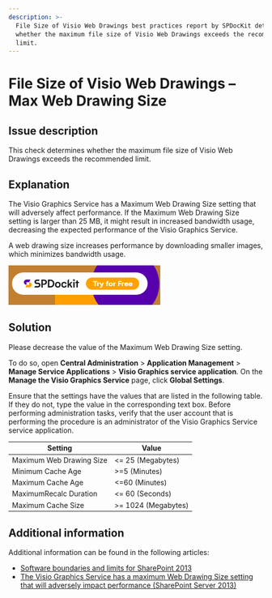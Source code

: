 ```yaml
---
description: >-
  File Size of Visio Web Drawings best practices report by SPDocKit determines
  whether the maximum file size of Visio Web Drawings exceeds the recommended
  limit.
---
```


# File Size of Visio Web Drawings – Max Web Drawing Size

## Issue description

This check determines whether the maximum file size of Visio Web Drawings exceeds the recommended limit.

## Explanation

The Visio Graphics Service has a Maximum Web Drawing Size setting that will adversely affect performance. If the Maximum Web Drawing Size setting is larger than 25 MB, it might result in increased bandwidth usage, decreasing the expected performance of the Visio Graphics Service.

A web drawing size increases performance by downloading smaller images, which minimizes bandwidth usage.

[![Download SPDocKit](../../../.gitbook/assets/spdockit-download.png)](http://bit.ly/2US0Zna)

## Solution

Please decrease the value of the Maximum Web Drawing Size setting.

To do so, open **Central Administration** > **Application Management** > **Manage Service Applications** > **Visio Graphics service application**. On the **Manage the Visio Graphics Service** page, click **Global Settings**.

Ensure that the settings have the values that are listed in the following table. If they do not, type the value in the corresponding text box. Before performing administration tasks, verify that the user account that is performing the procedure is an administrator of the Visio Graphics Service service application.

| Setting                  | Value               |
| ------------------------ | ------------------- |
| Maximum Web Drawing Size | <= 25 (Megabytes)   |
| Minimum Cache Age        | >=5 (Minutes)       |
| Maximum Cache Age        | <=60 (Minutes)      |
| MaximumRecalc Duration   | <= 60 (Seconds)     |
| Maximum Cache Size       | >= 1024 (Megabytes) |

## Additional information

Additional information can be found in the following articles:

* [Software boundaries and limits for SharePoint 2013](https://learn.microsoft.com/en-us/sharepoint/install/software-boundaries-and-limits)
* [The Visio Graphics Service has a maximum Web Drawing Size setting that will adversely impact performance (SharePoint Server 2013)](https://technet.microsoft.com/en-us/library/ff805074.aspx)
